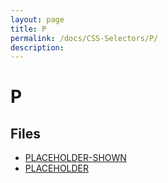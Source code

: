```yaml
---
layout: page
title: P
permalink: /docs/CSS-Selectors/P/
description: 
---
```


# P



## Files
* [PLACEHOLDER-SHOWN](/compare.html2pdf.tools/docs/CSS-Selectors/P/placeholder-shown.html)
* [PLACEHOLDER](/compare.html2pdf.tools/docs/CSS-Selectors/P/placeholder.html)

